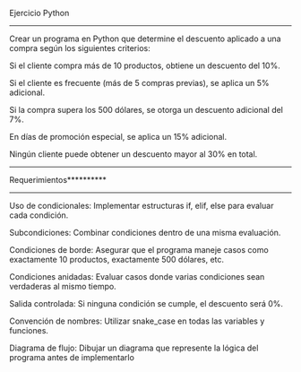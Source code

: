 Ejercicio Python

****************

Crear un programa en Python que determine el descuento aplicado a una compra según los siguientes criterios:

Si el cliente compra más de 10 productos, obtiene un descuento del 10%.

Si el cliente es frecuente (más de 5 compras previas), se aplica un 5% adicional.

Si la compra supera los 500 dólares, se otorga un descuento adicional del 7%.

En días de promoción especial, se aplica un 15% adicional.

Ningún cliente puede obtener un descuento mayor al 30% en total.

*****************

Requerimientos**********

****************

Uso de condicionales: Implementar estructuras if, elif, else para evaluar cada condición.

Subcondiciones: Combinar condiciones dentro de una misma evaluación.

Condiciones de borde: Asegurar que el programa maneje casos como exactamente 10 productos, exactamente 500 dólares, etc.

Condiciones anidadas: Evaluar casos donde varias condiciones sean verdaderas al mismo tiempo.

Salida controlada: Si ninguna condición se cumple, el descuento será 0%.

Convención de nombres: Utilizar snake_case en todas las variables y funciones.

Diagrama de flujo: Dibujar un diagrama que represente la lógica del programa antes de implementarlo
